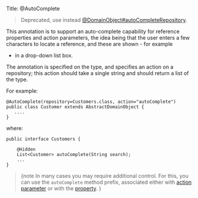 Title: @AutoComplete

[//]: # (content copied to _user-guide_xxx)

> Deprecated, use instead [@DomainObject#autoCompleteRepository](./DomainObject.html).

This annotation is to support an auto-complete capability for reference
properties and action parameters, the idea being that the user enters a
few characters to locate a reference, and these are shown - for example
- in a drop-down list box.

The annotation is specified on the type, and specifies an action on a
repository; this action should take a single string and should return a
list of the type.

For example:

    @AutoComplete(repository=Customers.class, action="autoComplete")
    public class Customer extends AbstractDomainObject {
       ....
    }

where:

    public interface Customers {

        @Hidden
        List<Customer> autoComplete(String search);
        ...
    }

>{note
In many cases you may require additional control.  For this, you can use the `autoComplete` method prefix, associated either with [action parameter](../../how-tos/how-to-03-025-How-to-specify-an-autocomplete-for-an-action-parameter.html) or with the [property](../../how-tos/how-to-03-015-How-to-specify-an-autocomplete-for-a-property.html).
}